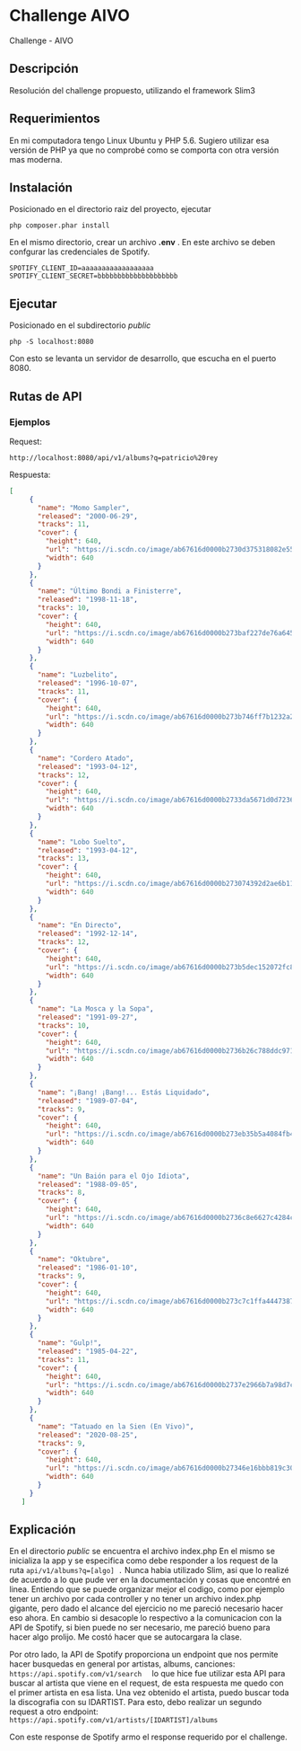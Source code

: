 # Challenge AIVO
Challenge - AIVO


## Descripción
Resolución del challenge propuesto, utilizando el framework Slim3

## Requerimientos
En mi computadora tengo Linux Ubuntu y PHP 5.6.
Sugiero utilizar esa versión de PHP ya que no comprobé como se comporta con otra versión mas moderna.  

## Instalación 

 Posicionado en el directorio raiz del proyecto, ejecutar

    php composer.phar install

En el mismo directorio, crear un archivo **.env** . En este archivo se deben confgurar las credenciales de Spotify.  

    SPOTIFY_CLIENT_ID=aaaaaaaaaaaaaaaaaa
    SPOTIFY_CLIENT_SECRET=bbbbbbbbbbbbbbbbbbbb

## Ejecutar
Posicionado en el subdirectorio *public*

    php -S localhost:8080
Con esto se levanta un servidor de desarrollo, que escucha en el puerto 8080.

## Rutas de API
### Ejemplos
Request:


    http://localhost:8080/api/v1/albums?q=patricio%20rey
 Respuesta: 
 ```json
 [
      {
        "name": "Momo Sampler",
        "released": "2000-06-29",
        "tracks": 11,
        "cover": {
          "height": 640,
          "url": "https://i.scdn.co/image/ab67616d0000b2730d375318082e5537bf13249d",
          "width": 640
        }
      },
      {
        "name": "Último Bondi a Finisterre",
        "released": "1998-11-18",
        "tracks": 10,
        "cover": {
          "height": 640,
          "url": "https://i.scdn.co/image/ab67616d0000b273baf227de76a645e5eea10c92",
          "width": 640
        }
      },
      {
        "name": "Luzbelito",
        "released": "1996-10-07",
        "tracks": 11,
        "cover": {
          "height": 640,
          "url": "https://i.scdn.co/image/ab67616d0000b273b746ff7b1232a2e242f8b439",
          "width": 640
        }
      },
      {
        "name": "Cordero Atado",
        "released": "1993-04-12",
        "tracks": 12,
        "cover": {
          "height": 640,
          "url": "https://i.scdn.co/image/ab67616d0000b2733da5671d0d7236acdc43c1d8",
          "width": 640
        }
      },
      {
        "name": "Lobo Suelto",
        "released": "1993-04-12",
        "tracks": 13,
        "cover": {
          "height": 640,
          "url": "https://i.scdn.co/image/ab67616d0000b273074392d2ae6b119d67289def",
          "width": 640
        }
      },
      {
        "name": "En Directo",
        "released": "1992-12-14",
        "tracks": 12,
        "cover": {
          "height": 640,
          "url": "https://i.scdn.co/image/ab67616d0000b273b5dec152072fc86f5b3370a2",
          "width": 640
        }
      },
      {
        "name": "La Mosca y la Sopa",
        "released": "1991-09-27",
        "tracks": 10,
        "cover": {
          "height": 640,
          "url": "https://i.scdn.co/image/ab67616d0000b2736b26c788ddc971ca6176a650",
          "width": 640
        }
      },
      {
        "name": "¡Bang! ¡Bang!... Estás Liquidado",
        "released": "1989-07-04",
        "tracks": 9,
        "cover": {
          "height": 640,
          "url": "https://i.scdn.co/image/ab67616d0000b273eb35b5a4084fb41414b60d5b",
          "width": 640
        }
      },
      {
        "name": "Un Baión para el Ojo Idiota",
        "released": "1988-09-05",
        "tracks": 8,
        "cover": {
          "height": 640,
          "url": "https://i.scdn.co/image/ab67616d0000b2736c8e6627c4284ce37835a9e5",
          "width": 640
        }
      },
      {
        "name": "Oktubre",
        "released": "1986-01-10",
        "tracks": 9,
        "cover": {
          "height": 640,
          "url": "https://i.scdn.co/image/ab67616d0000b273c7c1ffa44473871a6f004786",
          "width": 640
        }
      },
      {
        "name": "Gulp!",
        "released": "1985-04-22",
        "tracks": 11,
        "cover": {
          "height": 640,
          "url": "https://i.scdn.co/image/ab67616d0000b2737e2966b7a98d7c3723e53b21",
          "width": 640
        }
      },
      {
        "name": "Tatuado en la Sien (En Vivo)",
        "released": "2020-08-25",
        "tracks": 9,
        "cover": {
          "height": 640,
          "url": "https://i.scdn.co/image/ab67616d0000b27346e16bbb819c308b42abb19a",
          "width": 640
        }
      }
    ]
```

## Explicación
En el directorio *public* se encuentra el archivo index.php
En el mismo se inicializa la app y se especifica como debe responder a los request de la ruta 
`api/v1/albums?q=[algo] .`
Nunca habia utilizado Slim, asi que lo realizé de acuerdo a lo que pude ver en la documentación y cosas que encontré en linea. 
Entiendo que se puede organizar mejor el codigo, como por ejemplo tener un archivo por cada controller y no tener un archivo index.php gigante, pero dado el alcance del ejercicio no me pareció necesario hacer eso ahora.
En cambio si desacople lo respectivo a la comunicacion con la API de Spotify, si bien puede no ser necesario, me pareció bueno para hacer algo prolijo. 
Me costó hacer que se autocargara la clase.
 
Por otro lado, la API de Spotify proporciona un endpoint que nos permite hacer busquedas en general por artistas, albums, canciones:
`https://api.spotify.com/v1/search  `
lo que hice fue utilizar esta API para buscar al artista que viene en el request, de esta respuesta me quedo con el primer artista en esa lista.
Una vez obtenido el artista, puedo buscar toda la discografia con su IDARTIST.
Para esto, debo realizar un segundo request a otro endpoint:
`https://api.spotify.com/v1/artists/[IDARTIST]/albums`

Con este response de Spotify armo el response requerido por el challenge. 




